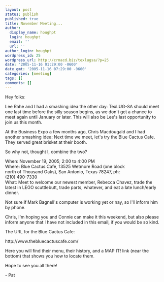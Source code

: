 ```yaml
---
layout: post
status: publish
published: true
title: November Meeting...
author:
  display_name: houghpt
  login: houghpt
  email: ''
  url: ''
author_login: houghpt
wordpress_id: 25
wordpress_url: http://crmacd.biz/texlugsa/?p=25
date: '2005-11-16 01:29:00 -0600'
date_gmt: '2005-11-16 07:29:00 -0600'
categories: [meeting]
tags: []
comments: []
---
```

<p>Hey folks:</p>
<p>Lee Rahe and I had a smashing idea the other day: TexLUG-SA should meet one last time before the silly season begins, as we don't get a chance to meet again until January or later. This will also be Lee's last opportunity to join us this month.</p>
<p>At the Business Expo a few months ago, Chris Macdougald and I had another smashing idea: Next time we meet, let's try the Blue Cactus Cafe. They served great brisket at their booth.</p>
<p>So why not, thought I, combine the two?</p>
<p>When: November 19, 2005; 2:00 to 4:00 PM<br />
Where: Blue Cactus Cafe, 13525 Wetmore Road (one block<br />
north of Thousand Oaks), San Antonio, Texas 78247, ph:<br />
(210) 490-7330<br />
What: Meet to welcome our newest member, Rebecca Chavez, trade the latest in LEGO scuttlebutt, trade parts, whatever, and eat a late lunch/early dinner.</p>
<p>Not sure if Mark Bagnell's computer is working yet or nay, so I'll inform him by phone.</p>
<p>Chris, I'm hoping you and Connie can make it this weekend, but also please inform anyone that I have not included in this email, if you would be so kind.</p>
<p>The URL for the Blue Cactus Cafe:</p>
<p>http://www.thebluecactuscafe.com/</p>
<p>Here you will find their menu, their history, and a MAP IT! link (near the bottom) that shows you how to locate them.</p>
<p>Hope to see you all there!</p>
<p>- Pat</p>

